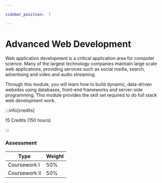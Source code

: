 ```yaml
---

sidebar_position:  7

---
```


# Advanced Web Development
  
Web application development is a critical application area for computer science. Many of the largest technology companies maintain large scale web applications, providing services such as social media, search, advertising and video and audio streaming.

Through this module, you will learn how to build dynamic, data-driven websites using databases, front-end frameworks and server-side programming. This module provides the skill set required to do full stack web development work.

:::info[credits]

15 Credits (150 hours)

:::

### Assessment

|Type       |Weight|
|-----------|------|
|Coursework  I |50%   |
|Coursework II |50%   |